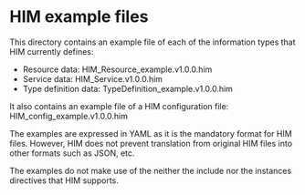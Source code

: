 # HIM example files

This directory contains an example file of each of the information types that HIM currently defines:
- Resource data: HIM_Resource_example.v1.0.0.him
- Service data: HIM_Service.v1.0.0.him
- Type definition data: TypeDefinition_example.v1.0.0.him

It also contains an example file of a HIM configuration file: HIM_config_example.v1.0.0.him

The examples are expressed in YAML as it is the mandatory format for HIM files.
However, HIM does not prevent translation from original HIM files into other formats such as JSON, etc.

The examples do not make use of the neither the include nor the instances directives that HIM supports.
